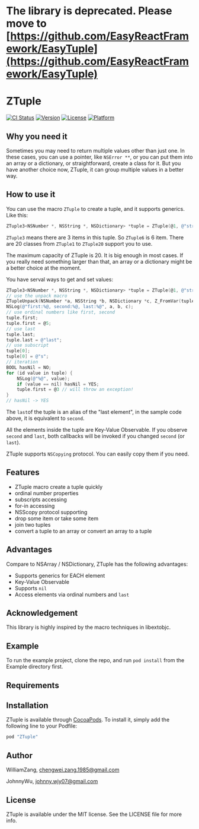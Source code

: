 # The library is deprecated. Please move to [https://github.com/EasyReactFramework/EasyTuple](https://github.com/EasyReactFramework/EasyTuple)

# ZTuple

[![CI Status](http://img.shields.io/travis/WilliamZang/ZTuple.svg?style=flat)](https://travis-ci.org/WilliamZang/ZTuple)
[![Version](https://img.shields.io/cocoapods/v/ZTuple.svg?style=flat)](http://cocoapods.org/pods/ZTuple)
[![License](https://img.shields.io/cocoapods/l/ZTuple.svg?style=flat)](http://cocoapods.org/pods/ZTuple)
[![Platform](https://img.shields.io/cocoapods/p/ZTuple.svg?style=flat)](http://cocoapods.org/pods/ZTuple)


## Why you need it

Sometimes you may need to return multiple values other than just one. In these cases, you can use a pointer, like `NSError **`, or you can put them into an array or a dictionary, or straightforward, create a class for it. But you have another choice now, ZTuple, it can group multiple values in a better way. 


## How to use it

You can use the macro `ZTuple` to create a tuple, and it supports generics. Like this:

```objective-c
ZTuple3<NSNumber *, NSString *, NSDictionary> *tuple = ZTuple(@1, @"string", nil);
```

`ZTuple3` means there are 3 items in this tuple. So `ZTuple6` is 6 item. There are 20 classes from `ZTuple1` to `ZTuple20` support you to use.

The maximum capacity of ZTuple is 20. It is big enough in most cases. If you really need something larger than that, an array or a dictionary might be a better choice at the moment.


You have serval ways to get and set values: 

```objective-c
ZTuple3<NSNumber *, NSString *, NSDictionary> *tuple = ZTuple(@1, @"string", nil);
// use the unpack macro
ZTupleUnpack(NSNumber *a, NSString *b, NSDictionary *c, Z_FromVar(tuple));
NSLog(@"first:%@, second:%@, last:%@", a, b, c);
// use ordinal numbers like first, second
tuple.first;
tuple.first = @5;
// use last
tuple.last;
tuple.last = @"last";
// use subscript
tuple[0];
tuple[0] = @"s";
// iteration
BOOL hasNil = NO;
for (id value in tuple) {
    NSLog(@"%@", value);
    if (value == nil) hasNil = YES;
    tuple.first = @3 // will throw an exception!
}
// hasNil -> YES
```

The `last`of the tuple is an alias of the "last element", in the sample code above, it is equivalent to `second`.

All the elements inside the tuple are Key-Value Observable. If you observe `second` and `last`, both callbacks will be invoked if you changed `second` (or `last`). 

ZTuple supports `NSCopying` protocol. You can easily copy them if you need.

## Features

* ZTuple macro create a tuple quickly
* ordinal number properties
* subscripts accessing
* for-in accessing
* NSScopy protocol supporting
* drop some item or take some item
* join two tuples
* convert a tuple to an array or convert an array to a tuple

## Advantages
Compare to NSArray / NSDictionary, ZTuple has the following advantages:

* Supports generics for EACH element
* Key-Value Observable
* Supports `nil`
* Access elements via ordinal numbers and `last`

## Acknowledgement
This library is highly inspired by the macro techniques in libextobjc.

## Example

To run the example project, clone the repo, and run `pod install` from the Example directory first.

## Requirements

## Installation

ZTuple is available through [CocoaPods](http://cocoapods.org). To install
it, simply add the following line to your Podfile:

```ruby
pod "ZTuple"
```

## Author

WilliamZang, chengwei.zang.1985@gmail.com

JohnnyWu, johnny.wjy07@gmail.com



## License

ZTuple is available under the MIT license. See the LICENSE file for more info.
